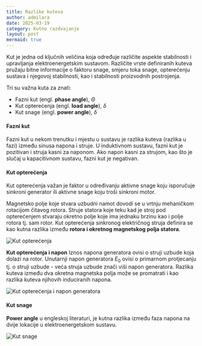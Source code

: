 ```yaml
---
title: Razlike kuteva
author: admilara
date: 2025-03-19
category: Kutno razdvajanje
layout: post
mermaid: true
---
```


Kut je jedna od ključnih veličina koja određuje različite aspekte stabilnosti i upravljanja elektroenergetskim sustavom.
Različite vrste definiranih kuteva pružaju bitne informacije o faktoru snage, smjeru toka snage, opterećenju sustava i 
njegovoj stabilnosti, kao i stabilnosti proizvodnih postrojenja. 

Tri su važna kuta za znati:
- Fazni kut (engl. __phase angle__), $\Theta$
- Kut opterećenja (engl. __load angle__), $\delta$
- Kut snage (engl. __power angle__), $\delta$

#### Fazni kut 

Fazni kut u nekom trenutku i mjestu u sustavu je razlika kuteva (razlika u fazi) između sinusa napona i struje. 
U induktivnom sustavu, fazni kut je pozitivan i struja kasni za naponom. Ako napon kasni za strujom, kao što je slučaj
u kapacitivnom sustavu, fazni kut je negativan. 


#### Kut opterećenja 

Kut opterećenja važan je faktor u određivanju aktivne snage koju isporučuje sinkroni generator ili aktivne snage
koju troši sinkroni motor.

Magnetsko polje koje stvara uzbudni namot dovodi se u vrtnju mehaničkom rotacijom čitavog rotora. Struje statora koje
teku kad je stroj pod opterećenjem stvaraju okretno polje koje ima jednaku brzinu kao i polje rotora tj. sam rotor. 
Kut opterećenja sinkronog električnog struja definira se kao kutna razlika između **rotora i okretnog magnetskog polja statora**.

![Kut opterećenja](./imgs/torque_angle.PNG)

**Kut opterećenja i napon**
Iznos napona generatora ovisi o struji uzbude koja dolazi na rotor. Unutarnji napon generatora $E_{0}$ ovisi o primarnom
protjecanju tj. o struji uzbude - veća struja uzbude znači viši napon generatora. Razlika kuteva između dva okretna
magnetska polja može se promatrati i kao razlika kuteva njihovih induciranih napona.

![Kut opterećenja i napon generatora](./imgs/torque_angle.PNG)

#### Kut snage
__Power angle__ u engleskoj literaturi, je kutna razlika između faza napona na dvije lokacije u elektroenergetskom 
sustavu. 

![Kut snage](./imgs/power_angle.PNG)